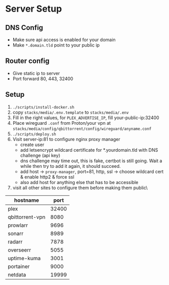 # Server Setup

## DNS Config

* Make sure api access is enabled for your domain
* Make `*.domain.tld` point to your public ip

## Router config

* Give static ip to server
* Port forward 80, 443, 32400

## Setup

1. `./scripts/install-docker.sh`
2. copy `stacks/media/.env.template` to `stacks/media/.env`
3. Fill in the right values, for `PLEX_ADVERTISE_IP`, fill your-public-ip:32400
4. Place wireguard `.conf` from Proton/your vpn at `stacks/media/config/qbittorrent/config/wireguard/anyname.conf`
5. `./scripts/deploy.sh`
6. Visit server-ip:81 to configure nginx proxy manager
    * create user
    * add letsencrypt wildcard certificate for *.yourdomain.tld with DNS challenge (api key)
    * dns challenge may time out, this is fake, certbot is still going. Wait a while then try to add it again, it should
      succeed.
    * add host -> `proxy-manager`, port=81, http, ssl -> choose wildcard cert & enable http2 & force ssl
    * also add host for anything else that has to be accessible
7. visit all other sites to configure them before making them public\

| hostname        | port  |
|-----------------|-------|
| plex            | 32400 |
| qbittorrent-vpn | 8080  |
| prowlarr        | 9696  |
| sonarr          | 8989  |
| radarr          | 7878  |
| overseerr       | 5055  |
| uptime-kuma     | 3001  |
| portainer       | 9000  |
| netdata         | 19999 |

